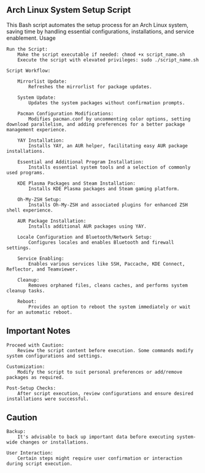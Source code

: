 ## Arch Linux System Setup Script

This Bash script automates the setup process for an Arch Linux system, saving time by handling essential configurations, installations, and service enablement.
Usage

    Run the Script:
        Make the script executable if needed: chmod +x script_name.sh
        Execute the script with elevated privileges: sudo ./script_name.sh

    Script Workflow:

        Mirrorlist Update:
            Refreshes the mirrorlist for package updates.

        System Update:
            Updates the system packages without confirmation prompts.

        Pacman Configuration Modifications:
            Modifies pacman.conf by uncommenting color options, setting download parallelism, and adding preferences for a better package management experience.

        YAY Installation:
            Installs YAY, an AUR helper, facilitating easy AUR package installations.

        Essential and Additional Program Installation:
            Installs essential system tools and a selection of commonly used programs.

        KDE Plasma Packages and Steam Installation:
            Installs KDE Plasma packages and Steam gaming platform.

        Oh-My-ZSH Setup:
            Installs Oh-My-ZSH and associated plugins for enhanced ZSH shell experience.

        AUR Package Installation:
            Installs additional AUR packages using YAY.

        Locale Configuration and Bluetooth/Network Setup:
            Configures locales and enables Bluetooth and firewall settings.

        Service Enabling:
            Enables various services like SSH, Paccache, KDE Connect, Reflector, and Teamviewer.

        Cleanup:
            Removes orphaned files, cleans caches, and performs system cleanup tasks.

        Reboot:
            Provides an option to reboot the system immediately or wait for an automatic reboot.

## Important Notes

    Proceed with Caution:
        Review the script content before execution. Some commands modify system configurations and settings.

    Customization:
        Modify the script to suit personal preferences or add/remove packages as required.

    Post-Setup Checks:
        After script execution, review configurations and ensure desired installations were successful.

## Caution

    Backup:
        It's advisable to back up important data before executing system-wide changes or installations.

    User Interaction:
        Certain steps might require user confirmation or interaction during script execution.
